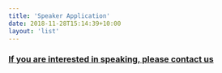 ```yaml
---
title: 'Speaker Application'
date: 2018-11-28T15:14:39+10:00
layout: 'list'
---
```



### [If you are interested in speaking, please contact us](http://www.google.com/)

